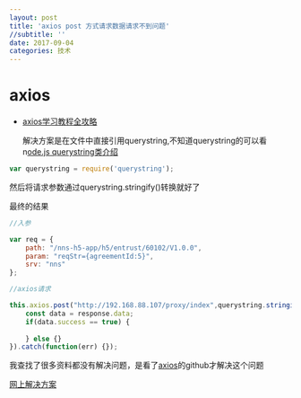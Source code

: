 ```yaml
---
layout: post
title: 'axios post 方式请求数据请求不到问题'
//subtitle: ''
date: 2017-09-04
categories: 技术
---
```


# axios

- [axios学习教程全攻略](http://www.jb51.net/article/109534.htm)



   
   解决方案是在文件中直接引用querystring,不知道querystring的可以看n[ode.js querystring类介绍](http://yijiebuyi.com/blog/d37512fc6df0fc4d0adfc2ec5c3d46ff.html)
 ```js 
var querystring = require('querystring');
```
然后将请求参数通过querystring.stringify()转换就好了

最终的结果
```js
//入参

var req = {
	path: "/nns-h5-app/h5/entrust/60102/V1.0.0",
	param: "reqStr={agreementId:5}",
	srv: "nns"
};

//axios请求

this.axios.post("http://192.168.88.107/proxy/index",querystring.stringify(req)).then(function(response) {
	const data = response.data;
	if(data.success == true) {
		
	} else {}
}).catch(function(err) {});

```
我查找了很多资料都没有解决问题，是看了[axios](https://github.com/mzabriskie/axios#using-applicationx-www-form-urlencoded-format)的github才解决这个问题

[网上解决方案](https://segmentfault.com/q/1010000007665348)